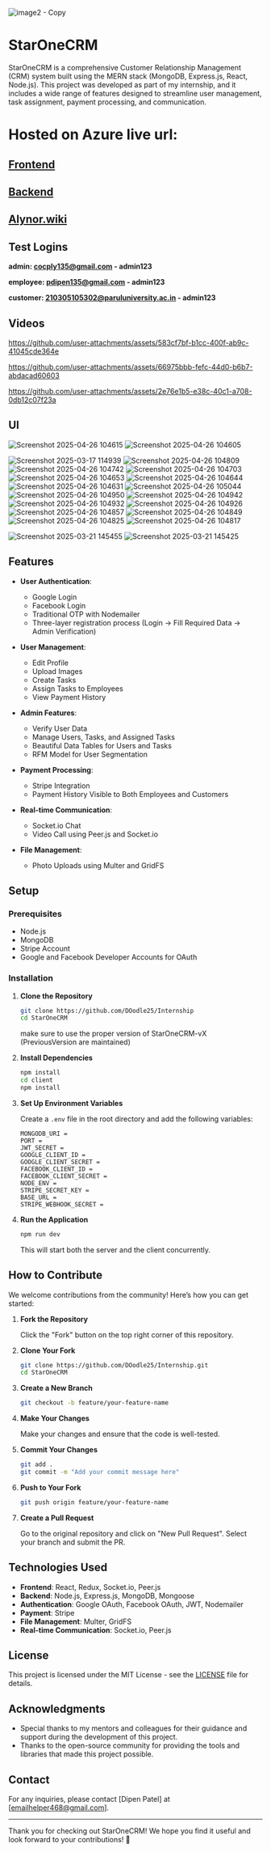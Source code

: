 ![image2 - Copy](https://github.com/user-attachments/assets/3fc3f7f3-8e67-4d25-8d81-eaca668061fd)

# StarOneCRM

StarOneCRM is a comprehensive Customer Relationship Management (CRM) system built using the MERN stack (MongoDB, Express.js, React, Node.js). This project was developed as part of my internship, and it includes a wide range of features designed to streamline user management, task assignment, payment processing, and communication.

# Hosted on Azure live url:

## [Frontend](https://polite-field-09918cc00.4.azurestaticapps.net)

## [Backend](http://internship-fta5hkg7e8eaecf7.westindia-01.azurewebsites.net)

## [Alynor.wiki](https://www.alynor.wiki/)

## Test Logins

**admin: cocply135@gmail.com - admin123**

**employee: pdipen135@gmail.com - admin123**

**customer: 210305105302@paruluniversity.ac.in - admin123**

## Videos


https://github.com/user-attachments/assets/583cf7bf-b1cc-400f-ab9c-41045cde364e


https://github.com/user-attachments/assets/66975bbb-fefc-44d0-b6b7-abdacad60603

https://github.com/user-attachments/assets/2e76e1b5-e38c-40c1-a708-0db12c07f23a

## UI

![Screenshot 2025-04-26 104615](https://github.com/user-attachments/assets/f080484a-c7ea-41ef-b7c4-ab27da9479ca)
![Screenshot 2025-04-26 104605](https://github.com/user-attachments/assets/d4e6bef5-7040-46c2-949f-c259f19af2e4)

![Screenshot 2025-03-17 114939](https://github.com/user-attachments/assets/a370f876-f21c-4cc1-92bf-4173ab495698)
![Screenshot 2025-04-26 104809](https://github.com/user-attachments/assets/62634ea1-c00e-4836-8973-cb7e59f51658)
![Screenshot 2025-04-26 104742](https://github.com/user-attachments/assets/483e1906-ea9e-4254-b7bf-18826dddb34f)
![Screenshot 2025-04-26 104703](https://github.com/user-attachments/assets/b7480147-cad7-492e-a5b1-bf7ccb2c7adb)
![Screenshot 2025-04-26 104653](https://github.com/user-attachments/assets/cc3405ff-c092-49cf-9507-0cc92355b709)
![Screenshot 2025-04-26 104644](https://github.com/user-attachments/assets/a46b800d-9808-4084-b45b-3a56edf8eca9)
![Screenshot 2025-04-26 104631](https://github.com/user-attachments/assets/799fa905-221b-4100-98c1-85166428d1ac)
![Screenshot 2025-04-26 105044](https://github.com/user-attachments/assets/894b4e12-114c-415a-a138-aece5faf961a)
![Screenshot 2025-04-26 104950](https://github.com/user-attachments/assets/b5c2789c-6ff1-4462-b40c-9c0bcb4ad950)
![Screenshot 2025-04-26 104942](https://github.com/user-attachments/assets/fba82cf7-19e4-46d6-8b49-4e472fb466d6)
![Screenshot 2025-04-26 104932](https://github.com/user-attachments/assets/7e9dafd2-0b72-40f2-8a43-f0bc395a4d8d)
![Screenshot 2025-04-26 104926](https://github.com/user-attachments/assets/7282b810-f2ab-4109-98df-3f56d37206b3)
![Screenshot 2025-04-26 104857](https://github.com/user-attachments/assets/8982a7ba-0924-4a7d-91b2-2d3393e32560)
![Screenshot 2025-04-26 104849](https://github.com/user-attachments/assets/650edd61-9b4c-4ae3-b8da-3218777bd68e)
![Screenshot 2025-04-26 104825](https://github.com/user-attachments/assets/a0436629-dd16-4b1b-a491-6378ba1287aa)
![Screenshot 2025-04-26 104817](https://github.com/user-attachments/assets/92f825cc-79a7-4c1e-809e-49e87369f612)

![Screenshot 2025-03-21 145455](https://github.com/user-attachments/assets/78acccf1-7b1b-4a78-a46b-15bef1f6990d)
![Screenshot 2025-03-21 145425](https://github.com/user-attachments/assets/56ace337-4ec2-4a2f-8ae4-0cfc4d285f75)



## Features

- **User Authentication**:

  - Google Login
  - Facebook Login
  - Traditional OTP with Nodemailer
  - Three-layer registration process (Login → Fill Required Data → Admin Verification)

- **User Management**:

  - Edit Profile
  - Upload Images
  - Create Tasks
  - Assign Tasks to Employees
  - View Payment History

- **Admin Features**:

  - Verify User Data
  - Manage Users, Tasks, and Assigned Tasks
  - Beautiful Data Tables for Users and Tasks
  - RFM Model for User Segmentation

- **Payment Processing**:

  - Stripe Integration
  - Payment History Visible to Both Employees and Customers

- **Real-time Communication**:

  - Socket.io Chat
  - Video Call using Peer.js and Socket.io

- **File Management**:
  - Photo Uploads using Multer and GridFS


## Setup

### Prerequisites

- Node.js
- MongoDB
- Stripe Account
- Google and Facebook Developer Accounts for OAuth

### Installation

1. **Clone the Repository**

   ```bash
   git clone https://github.com/DOodle25/Internship
   cd StarOneCRM
   ```

   make sure to use the proper version of StarOneCRM-vX (PreviousVersion are maintained)

2. **Install Dependencies**

   ```bash
   npm install
   cd client
   npm install
   ```

3. **Set Up Environment Variables**

   Create a `.env` file in the root directory and add the following variables:

   ```env
   MONGODB_URI =
   PORT =
   JWT_SECRET =
   GOOGLE_CLIENT_ID =
   GOOGLE_CLIENT_SECRET =
   FACEBOOK_CLIENT_ID =
   FACEBOOK_CLIENT_SECRET =
   NODE_ENV =
   STRIPE_SECRET_KEY =
   BASE_URL =
   STRIPE_WEBHOOK_SECRET =
   ```

4. **Run the Application**

   ```bash
   npm run dev
   ```

   This will start both the server and the client concurrently.

## How to Contribute

We welcome contributions from the community! Here’s how you can get started:

1. **Fork the Repository**

   Click the "Fork" button on the top right corner of this repository.

2. **Clone Your Fork**

   ```bash
   git clone https://github.com/DOodle25/Internship.git
   cd StarOneCRM
   ```

3. **Create a New Branch**

   ```bash
   git checkout -b feature/your-feature-name
   ```

4. **Make Your Changes**

   Make your changes and ensure that the code is well-tested.

5. **Commit Your Changes**

   ```bash
   git add .
   git commit -m "Add your commit message here"
   ```

6. **Push to Your Fork**

   ```bash
   git push origin feature/your-feature-name
   ```

7. **Create a Pull Request**

   Go to the original repository and click on "New Pull Request". Select your branch and submit the PR.

## Technologies Used

- **Frontend**: React, Redux, Socket.io, Peer.js
- **Backend**: Node.js, Express.js, MongoDB, Mongoose
- **Authentication**: Google OAuth, Facebook OAuth, JWT, Nodemailer
- **Payment**: Stripe
- **File Management**: Multer, GridFS
- **Real-time Communication**: Socket.io, Peer.js

## License

This project is licensed under the MIT License - see the [LICENSE](LICENSE) file for details.

## Acknowledgments

- Special thanks to my mentors and colleagues for their guidance and support during the development of this project.
- Thanks to the open-source community for providing the tools and libraries that made this project possible.

## Contact

For any inquiries, please contact [Dipen Patel] at [emailhelper468@gmail.com].

---

Thank you for checking out StarOneCRM! We hope you find it useful and look forward to your contributions! 🚀
